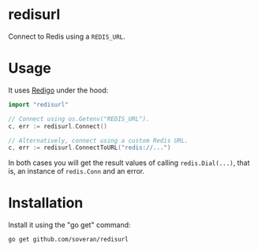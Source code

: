 redisurl
========

Connect to Redis using a `REDIS_URL`.

Usage
=====

It uses [Redigo][redigo] under the hood:

```go
import "redisurl"

// Connect using os.Getenv("REDIS_URL").
c, err := redisurl.Connect()

// Alternatively, connect using a custom Redis URL.
c, err := redisurl.ConnectToURL("redis://...")
```

In both cases you will get the result values of calling
`redis.Dial(...)`, that is, an instance of `redis.Conn` and an
error.

[redigo]: https://github.com/garyburd/redigo

Installation
============

Install it using the "go get" command:

    go get github.com/soveran/redisurl


